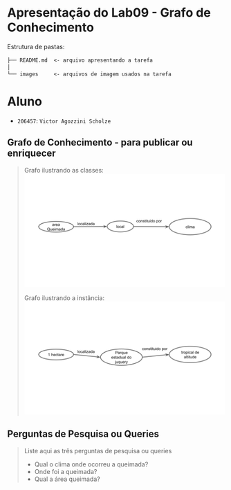 # Apresentação do Lab09 - Grafo de Conhecimento

Estrutura de pastas:

~~~
├── README.md  <- arquivo apresentando a tarefa
│
└── images     <- arquivos de imagem usados na tarefa
~~~

# Aluno
* `206457`: `Victor Agozzini Scholze`

## Grafo de Conhecimento - para publicar ou enriquecer

> Grafo ilustrando as classes:
> ![Modelo Lógico de Grafos](images/grafo-conhecimento-classes.png)
>
> Grafo ilustrando a instância:
> ![Modelo Lógico de Grafos](images/grafo-conhecimento-exemplo.png)


## Perguntas de Pesquisa ou Queries

> Liste aqui as três perguntas de pesquisa ou queries
> * Qual o clima onde ocorreu a queimada?
> * Onde foi a queimada?
> * Qual a área queimada?
